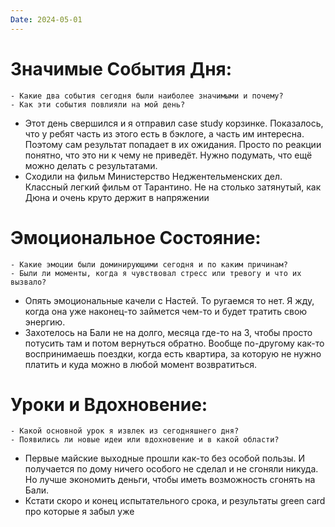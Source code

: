 ```yaml
---
Date: 2024-05-01
---
```



# **Значимые События Дня:**
```
- Какие два события сегодня были наиболее значимыми и почему?
- Как эти события повлияли на мой день?
```
- Этот день свершился и я отправил case study корзинке. Показалось, что у ребят часть из этого есть в бэклоге, а часть им интересна. Поэтому сам результат попадает в их ожидания. Просто по реакции понятно, что это ни к чему не приведёт. Нужно подумать, что ещё можно делать с результатами. 
- Сходили на фильм Министерство Неджентельменских дел. Классный легкий фильм от Тарантино. Не на столько затянутый, как Дюна и очень круто держит в напряжении

#  **Эмоциональное Состояние:**
```
- Какие эмоции были доминирующими сегодня и по каким причинам?
- Были ли моменты, когда я чувствовал стресс или тревогу и что их вызвало?
```
- Опять эмоциональные качели с Настей. То ругаемся то нет. Я жду, когда она уже наконец-то займется чем-то и будет тратить свою энергию.
- Захотелось на Бали не на долго, месяца где-то на 3, чтобы просто потусить там и потом вернуться обратно. Вообще по-другому как-то воспринимаешь поездки, когда есть квартира, за которую не нужно платить и куда можно в любой момент возвратиться. 

# Уроки и Вдохновение:
```
- Какой основной урок я извлек из сегодняшнего дня?
- Появились ли новые идеи или вдохновение и в какой области?
```
- Первые майские выходные прошли как-то без особой пользы. И получается по дому ничего особого не сделал и не сгоняли никуда. Но лучше экономить деньги, чтобы иметь возможность сгонять на Бали. 
- Кстати скоро и конец испытательного срока, и результаты green card про которые я забыл уже

